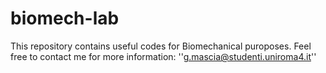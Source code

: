 # biomech-lab

This repository contains useful codes for Biomechanical puroposes. Feel free to contact me for more information: ''g.mascia@studenti.uniroma4.it''
